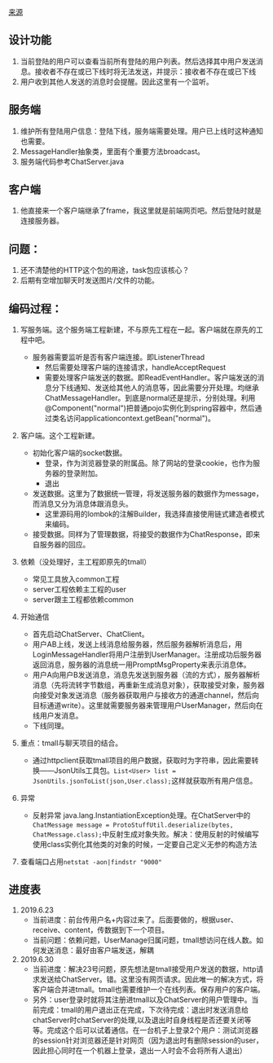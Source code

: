 [来源](https://github.com/songxinjianqwe/Chat)
## 设计功能
1. 当前登陆的用户可以查看当前所有登陆的用户列表。然后选择其中用户发送消息。接收者不存在或已下线时将无法发送，并提示：接收者不存在或已下线
2. 用户收到其他人发送的消息时会提醒。因此这里有一个监听。

## 服务端
1. 维护所有登陆用户信息：登陆下线，服务端需要处理。用户已上线时这种通知也需要。
2. MessageHandler抽象类，里面有个重要方法broadcast。
3. 服务端代码参考ChatServer.java

## 客户端
1. 他直接来一个客户端继承了frame，我这里就是前端网页吧。然后登陆时就是连接服务器。

## 问题：
1. 还不清楚他的HTTP这个包的用途，task包应该核心？
2. 后期有空增加聊天时发送图片/文件的功能。

## 编码过程：
1. 写服务端。这个服务端工程新建，不与原先工程在一起。客户端就在原先的工程中吧。
   - 服务器需要监听是否有客户端连接。即ListenerThread
     - 然后需要处理客户端的连接请求，handleAcceptRequest
     - 需要处理客户端发送的数据。即ReadEventHandler。客户端发送的消息分下线通知、发送给其他人的消息等，因此需要分开处理。均继承ChatMessageHandler。到底是normal还是提示，分别处理。利用@Component("normal")把普通pojo实例化到spring容器中，然后通过类名访问applicationcontext.getBean("normal")。
     
2. 客户端。这个工程新建。
   - 初始化客户端的socket数据。
     - 登录，作为浏览器登录的附属品。除了网站的登录cookie，也作为服务器的登录附加。
     - 退出
   - 发送数据。这里为了数据统一管理，将发送服务器的数据作为message，而消息又分为消息体跟消息头。
     - 这里源码用的lombok的注解Builder，我选择直接使用链式建造者模式来编码。
   - 接受数据。同样为了管理数据，将接受的数据作为ChatResponse，即来自服务器的回应。
3. 依赖（没处理好，主工程即原先的tmall）
   - 常见工具放入common工程
   - server工程依赖主工程的user
   - server跟主工程都依赖common
   
4. 开始通信
   - 首先启动ChatServer、ChatClient。
   - 用户AB上线，发送上线消息给服务器，然后服务器解析消息后，用LoginMessageHandler将用户注册到UserManager。注册成功后服务器返回消息，服务器的消息统一用PromptMsgProperty来表示消息体。
   - 用户A向用户B发送消息，消息先发送到服务器（流的方式），服务器解析消息（先将流转字节数组，再重新生成消息对象），获取接受对象，服务器向接受对象发送消息（服务器获取用户与接收方的通道channel，然后向目标通道write）。这里就需要服务器来管理用户UserManager，然后向在线用户发消息。
   - 下线同理。
   
5. 重点：tmall与聊天项目的结合。
   - 通过httpclient获取tmall项目的用户数据，获取时为字符串，因此需要转换——JsonUtils工具包。`List<User> list = JsonUtils.jsonToList(json,User.class);`这样就获取所有用户信息。
   
   
5. 异常
   - 反射异常 java.lang.InstantiationException处理。在ChatServer中的`ChatMessage message = ProtoStuffUtil.deserialize(bytes, ChatMessage.class);`中反射生成对象失败。解决：使用反射的时候编写使用class实例化其他类的对象的时候，一定要自己定义无参的构造方法
   
6. 查看端口占用`netstat -aon|findstr "9000"`


## 进度表
1. 2019.6.23
   - 当前进度：前台传用户名+内容过来了。后面要做的，根据user、receive、content，传数据到下一个项目。
   - 当前问题：依赖问题，UserManage归属问题，tmall想访问在线人数。如何发送消息：最好由客户端发送，解耦
2. 2019.6.30
   - 当前进度：解决23号问题，原先想法是tmall接受用户发送的数据，http请求发送给ChatServer。错。这里没有网页请求。因此唯一的解决方式，将客户端合并进tmall。tmall也需要维护一个在线列表。保存用户的客户端。
   - 另外：user登录时就将其注册进tmall以及ChatServer的用户管理中。当前完成：tmall的用户退出正在完成，下次待完成：退出时发送消息给chatServer时chatServer的处理,以及退出时自身线程是否还要关闭等等。完成这个后可以试着通信。在一台机子上登录2个用户：测试浏览器的session针对浏览器还是针对网页（因为退出时有删除session的user，因此担心同时在一个机器上登录，退出一人时会不会将所有人退出）

